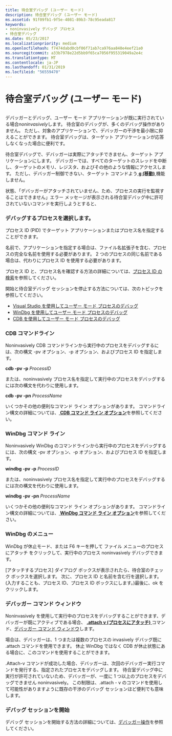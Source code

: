 ```yaml
---
title: 待合室デバッグ (ユーザー モード)
description: 待合室デバッグ (ユーザー モード)
ms.assetid: 91f09fb1-9f5e-4081-89b3-78c95eada817
keywords:
- noninvasively デバッグ プロセス
- 待合室デバッグ
ms.date: 05/23/2017
ms.localizationpriority: medium
ms.openlocfilehash: f7474dabd0cbf06f71ab7ca976aa848e4eef21a0
ms.sourcegitcommit: a33b7978e22d5bb9f65ca7056f955319049a2e4c
ms.translationtype: MT
ms.contentlocale: ja-JP
ms.lasthandoff: 01/31/2019
ms.locfileid: "56559470"
---
```

# <a name="noninvasive-debugging-user-mode"></a>待合室デバッグ (ユーザー モード)


## <span id="ddk_noninvasive_debugging_user_mode__dbg"></span><span id="DDK_NONINVASIVE_DEBUGGING_USER_MODE__DBG"></span>


デバッガーとデバッグ、ユーザー モード アプリケーションが既に実行されている場合*noninvasively*します。 待合室のデバッグが、多くのデバッグ操作がありません。 ただし、対象のアプリケーションで、デバッガーの干渉を最小限に抑えることができます。 待合室デバッグは、ターゲット アプリケーションが応答しなくなった場合に便利です。

待合室デバッグで、デバッガーは実際にアタッチできません、ターゲット アプリケーションにします。 デバッガーでは、すべてのターゲットのスレッドを中断し、ターゲットのメモリ、レジスタ、およびその他のような情報にアクセスします。 ただし、デバッガー制御できない、ターゲット コマンドよう[ **g (移動)** ](g--go-.md)機能しません。

状態、「デバッガーがアタッチされていません、ため、プロセスの実行を監視することはできません」エラー メッセージが表示される待合室デバッグ中に許可されていないコマンドを実行しようとすると、

### <a name="span-idselectingtheprocesstodebugspanspan-idselectingtheprocesstodebugspanselecting-the-process-to-debug"></a><span id="selecting_the_process_to_debug"></span><span id="SELECTING_THE_PROCESS_TO_DEBUG"></span>デバッグするプロセスを選択します。

プロセス ID (PID) でターゲット アプリケーションまたはプロセス名を指定することができます。

名前で、アプリケーションを指定する場合は、ファイル名拡張子を含む、プロセスの完全な名前を使用する必要があります。 2 つのプロセスの同じ名前である場合は、代わりにプロセス ID を使用する必要があります。

プロセス ID と、プロセス名を確認する方法の詳細については、[プロセス ID の検索](finding-the-process-id.md)を参照してください。

開始と待合室デバッグ セッションを停止する方法については、次のトピックを参照してください。

-   [Visual Studio を使用してユーザー モード プロセスのデバッグ](debugging-a-user-mode-process-using-visual-studio.md)
-   [WinDbg を使用してユーザー モード プロセスのデバッグ](debugging-a-user-mode-process-using-windbg.md)
-   [CDB を使用してユーザー モード プロセスのデバッグ](debugging-a-user-mode-process-using-cdb.md)

### <a name="span-idcdbcommandlinespanspan-idcdbcommandlinespancdb-command-line"></a><span id="cdb_command_line"></span><span id="CDB_COMMAND_LINE"></span>CDB コマンドライン

Noninvasively CDB コマンドラインから実行中のプロセスをデバッグするには、次の構文 -pv オプション、-p オプション、およびプロセス ID を指定します。

**cdb -pv -p** *ProcessID*

または、noninvasively プロセス名を指定して実行中のプロセスをデバッグするには次の構文を代わりに使用します。

**cdb -pv -pn** *ProcessName*

いくつかその他の便利なコマンド ライン オプションがあります。 コマンドライン構文の詳細については、[ **CDB コマンド ライン オプション**](cdb-command-line-options.md)を参照してください。

### <a name="span-idwindbgcommandlinespanspan-idwindbgcommandlinespanwindbg-command-line"></a><span id="windbg_command_line"></span><span id="WINDBG_COMMAND_LINE"></span>WinDbg コマンド ライン

Noninvasively WinDbg のコマンドラインから実行中のプロセスをデバッグするには、次の構文 -pv オプション、-p オプション、およびプロセス ID を指定します。

**windbg -pv -p** *ProcessID*

または、noninvasively プロセス名を指定して実行中のプロセスをデバッグするには次の構文を代わりに使用します。

**windbg -pv -pn** *ProcessName*

いくつかその他の便利なコマンド ライン オプションがあります。 コマンドライン構文の詳細については、[ **WinDbg コマンド ライン オプション**](windbg-command-line-options.md)を参照してください。

### <a name="span-idwindbgmenuspanspan-idwindbgmenuspanwindbg-menu"></a><span id="windbg_menu"></span><span id="WINDBG_MENU"></span>WinDbg のメニュー

WinDbg が休止モード、または F6 キーを押して ファイル メニューのプロセスにアタッチ をクリックして、実行中のプロセス noninvasively デバッグできます。

[アタッチするプロセス] ダイアログ ボックスが表示されたら、待合室のチェック ボックスを選択します。 次に、プロセス ID と名前を含む行を選択します。 (入力することも、プロセス ID、プロセス ID ボックスにします。)最後に、ok をクリックします。

### <a name="span-iddebuggercommandwindowspanspan-iddebuggercommandwindowspandebugger-command-window"></a><span id="debugger_command_window"></span><span id="DEBUGGER_COMMAND_WINDOW"></span>デバッガー コマンド ウィンドウ

Noninvasively を使用して実行中のプロセスをデバッグすることができます、デバッガーが既にアクティブである場合、 [ **.attach v (プロセスにアタッチ)** ](-attach--attach-to-process-.md)コマンド、[デバッガー コマンド ウィンドウ](the-debugger-command-window.md)します。

場合は、デバッガーは、1 つまたは複数のプロセスの invasively デバッグ既に .attach コマンドを使用できます。 休止 WinDbg ではなく CDB が休止状態にある場合に、このコマンドを使用することができます。

.Attach-v コマンドが成功した場合、デバッガーは、次回のデバッガー実行コマンドを発行する、指定されたプロセスをデバッグします。 待合室デバッグ中に実行が許可されていないため、デバッガーが、一度に 1 つ以上のプロセスをデバッグできません noninvasively。 この制限は、.attach - v のコマンドを使用して可能性がありますように既存の干渉のデバッグ セッションほど便利でも意味します。

### <a name="span-idbeginningthedebuggingsessionspanspan-idbeginningthedebuggingsessionspanbeginning-the-debugging-session"></a><span id="beginning_the_debugging_session"></span><span id="BEGINNING_THE_DEBUGGING_SESSION"></span>デバッグ セッションを開始

デバッグ セッションを開始する方法の詳細については、[デバッガー操作](debugger-operation-win8.md)を参照してください。

 

 





